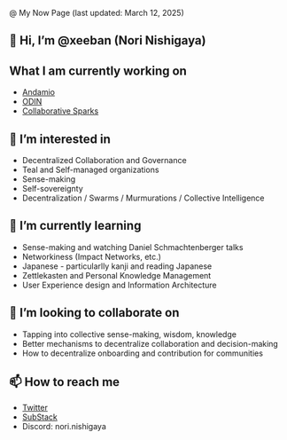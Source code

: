 @ My Now Page
(last updated: March 12, 2025)
## 👋 Hi, I’m @xeeban (Nori Nishigaya)
## What I am currently working on
- [Andamio](https://www.andamio.io/)
- [ODIN](https://www.odin.eco/)
- [Collaborative Sparks](https://www.collaborativesparks.org)
## 👀 I’m interested in 
- Decentralized Collaboration and Governance
- Teal and Self-managed organizations
- Sense-making
- Self-sovereignty
- Decentralization / Swarms / Murmurations / Collective Intelligence
## 🌱 I’m currently learning
- Sense-making and watching Daniel Schmachtenberger talks
- Networkiness (Impact Networks, etc.)
- Japanese - particularlly kanji and reading Japanese
- Zettlekasten and Personal Knowledge Management
- User Experience design and Information Architecture
## 💞️ I’m looking to collaborate on 
- Tapping into collective sense-making, wisdom, knowledge
- Better mechanisms to decentralize collaboration and decision-making
- How to decentralize onboarding and contribution for communities
## 📫 How to reach me
- [Twitter](https://twitter.com/Xeeban)
- [SubStack](https://substack.com/@xeeban)
- Discord: nori.nishigaya

<!---
xeeban/xeeban is a ✨ special ✨ repository because its `README.md` (this file) appears on your GitHub profile.
You can click the Preview link to take a look at your changes.
--->
